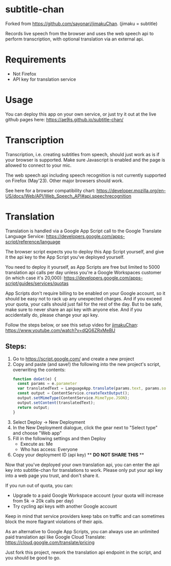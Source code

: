 # subtitle-chan

Forked from https://github.com/sayonari/jimakuChan. (jimaku = subtitle)

Records live speech from the browser and uses the web speech api to perform transcription, with optional translation via an external api.

# Requirements

* Not Firefox
* API key for translation service

# Usage

You can deploy this app on your own service, or just try it out at the live github pages here:
https://ae9is.github.io/subtitle-chan/

# Transcription

Transcription, i.e. creating subtitles from speech, should just work as is if your browser is supported. Make sure Javascript is enabled and the page is allowed to connect to your mic.

The web speech api including speech recognition is not currently supported on Firefox (May'23). Other major browsers should work.

See here for a browser compatibility chart: https://developer.mozilla.org/en-US/docs/Web/API/Web_Speech_API#api.speechrecognition

# Translation

Translation is handled via a Google App Script call to the Google Translate Language Service: https://developers.google.com/apps-script/reference/language

The browser script expects you to deploy this App Script yourself, and give it the api key to the App Script you've deployed yourself.

You need to deploy it yourself, as App Scripts are free but limited to 5000 translation api calls per day unless you're a Google Workspaces customer (in which case it's 20,000): https://developers.google.com/apps-script/guides/services/quotas

App Scripts don't require billing to be enabled on your Google account, so it should be easy not to rack up any unexpected charges. And if you exceed your quota, your calls should just fail for the rest of the day. But to be safe, make sure to never share an api key with anyone else. And if you accidentally do, please change your api key.

Follow the steps below, or see this setup video for [jimakuChan](https://github.com/sayonari/jimakuChan): https://www.youtube.com/watch?v=dQG6ZRxMeBU

## Steps:

1. Go to https://script.google.com/ and create a new project
1. Copy and paste (and save!) the following into the new project's script, overwriting the contents:
    ```js
    function doGet(e) {
      const params = e.parameter
      var translatedText = LanguageApp.translate(params.text, params.source, params.target);
      const output = ContentService.createTextOutput();
      output.setMimeType(ContentService.MimeType.JSON);
      output.setContent(translatedText);
      return output;
    }
    ```
1. Select Deploy -> New Deployment
1. In the New Deployment dialogue, click the gear next to "Select type" and choose "Web app"
1. Fill in the following settings and then Deploy
    - Execute as: Me
    - Who has access: Everyone
1. Copy your deployment ID (api key) ** **DO NOT SHARE THIS** **

Now that you've deployed your own translation api, you can enter the api key into subtitle-chan for translations to work. Please only put your api key into a web page you trust, and don't share it.

If you run out of quota, you can:
- Upgrade to a paid Google Workspace account (your quota will increase from 5k -> 20k calls per day)
- Try cycling api keys with another Google account

Keep in mind that service providers keep tabs on traffic and can sometimes block the more flagrant violations of their apis.

As an alternative to Google App Scripts, you can always use an unlimited paid translation api like Google Cloud Translate: https://cloud.google.com/translate/pricing

Just fork this project, rework the translation api endpoint in the script, and you should be good to go.